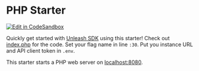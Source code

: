 # PHP Starter

[![Edit in CodeSandbox](https://codesandbox.io/static/img/play-codesandbox.svg)](https://codesandbox.io/s/github/Tymek/unleash-sdk-examples/tree/master/PHP)

Quickly get started with [Unleash SDK](https://github.com/Unleash/unleash-client-php) using this starter! Check out [index.php](./index.php) for the code. Set your flag name in line `:30`. Put you instance URL and API client token in `.env`.

This starter starts a PHP web server on [localhost:8080](http://localhost:8080).
